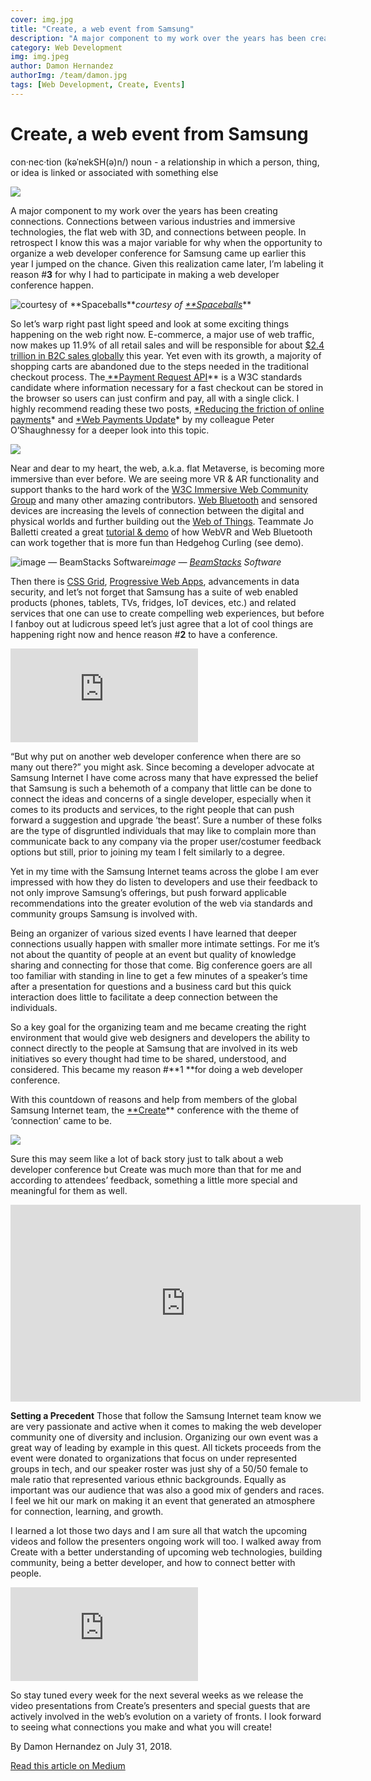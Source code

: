 ```yaml
---
cover: img.jpg
title: "Create, a web event from Samsung"
description: "A major component to my work over the years has been creating connections. Connections between various industries and immersive technologies, the flat web with 3D, and connections between people. In retrospect I know this was a major variable for why when the opportunity to organize a web developer conference for Samsung came up earlier this year I jumped on the chance. Given this realization came later, I’m labeling it reason #**3** for why I had to participate in making a web developer conference happen."
category: Web Development
img: img.jpeg
author: Damon Hernandez
authorImg: /team/damon.jpg
tags: [Web Development, Create, Events]
---
```


# Create, a web event from Samsung

con·nec·tion (kəˈnekSH(ə)n/) noun - a relationship in which a person, thing, or idea is linked or associated with something else

![](https://cdn-images-1.medium.com/max/2000/1*b7JK1YFiZlkk_5fV2nJ7WA.png)

A major component to my work over the years has been creating connections. Connections between various industries and immersive technologies, the flat web with 3D, and connections between people. In retrospect I know this was a major variable for why when the opportunity to organize a web developer conference for Samsung came up earlier this year I jumped on the chance. Given this realization came later, I’m labeling it reason #**3** for why I had to participate in making a web developer conference happen.

![courtesy of [**Spaceballs](https://www.imdb.com/title/tt0094012/)**](https://cdn-images-1.medium.com/max/2048/1*5lfGUktisgDbl7XxC_W9kw.jpeg)*courtesy of [**Spaceballs](https://www.imdb.com/title/tt0094012/)***

So let’s warp right past light speed and look at some exciting things happening on the web right now. E-commerce, a major use of web traffic, now makes up 11.9% of all retail sales and will be responsible for about [$2.4 trillion in B2C sales globally](https://www.statista.com/statistics/261245/b2c-e-commerce-sales-worldwide/) this year. Yet even with its growth, a majority of shopping carts are abandoned due to the steps needed in the traditional checkout process. The[ **Payment Request API](https://www.w3.org/TR/payment-request/)** is a W3C standards candidate where information necessary for a fast checkout can be stored in the browser so users can just confirm and pay, all with a single click. I highly recommend reading these two posts, [*Reducing the friction of online payments](https://medium.com/samsung-internet-dev/reducing-the-friction-of-online-payments-b400d65d583e)* and [*Web Payments Update](https://medium.com/samsung-internet-dev/web-payments-update-new-payment-apps-on-their-way-and-more-cef1c62edaf6)* by my colleague Peter O’Shaughnessy for a deeper look into this topic.

![](https://cdn-images-1.medium.com/max/2000/1*wbS2r2txt-hWExdha8tS0A.png)

Near and dear to my heart, the web, a.k.a. flat Metaverse, is becoming more immersive than ever before. We are seeing more VR & AR functionality and support thanks to the hard work of the [W3C Immersive Web Community Group](https://www.w3.org/community/immersive-web/) and many other amazing contributors. [Web Bluetooth](https://www.w3.org/community/web-bluetooth/) and sensored devices are increasing the levels of connection between the digital and physical worlds and further building out the [Web of Things](https://www.w3.org/WoT/). Teammate Jo Balletti created a great [tutorial & demo](https://medium.com/samsung-internet-dev/hedgehog-curling-with-webbluetooth-and-webvr-a9ac7fb2f752) of how WebVR and Web Bluetooth can work together that is more fun than Hedgehog Curling (see demo).

![image — [BeamStacks](https://www.beamstacks.com/blog/new-realities-3d-vr-ar-and-the-future-of-design-next-big-thing-in-the-gis-industry/) Software](https://cdn-images-1.medium.com/max/4358/1*HShivNQ7IEkjfASEjq_WCA.jpeg)*image — [BeamStacks](https://www.beamstacks.com/blog/new-realities-3d-vr-ar-and-the-future-of-design-next-big-thing-in-the-gis-industry/) Software*

Then there is [CSS Grid](https://medium.com/samsung-internet-dev/common-responsive-layouts-with-css-grid-and-some-without-245a862f48df), [Progressive Web Apps](https://medium.com/samsung-internet-dev/6-myths-of-progressive-web-apps-81e28ca9d2b1), advancements in data security, and let’s not forget that Samsung has a suite of web enabled products (phones, tablets, TVs, fridges, IoT devices, etc.) and related services that one can use to create compelling web experiences, but before I fanboy out at ludicrous speed let’s just agree that a lot of cool things are happening right now and hence reason #**2** to have a conference.

<iframe src="https://medium.com/media/17e9f2dd491c9e6ce502bc06094b2fb1" frameborder=0></iframe>

“But why put on another web developer conference when there are so many out there?” you might ask. Since becoming a developer advocate at Samsung Internet I have come across many that have expressed the belief that Samsung is such a behemoth of a company that little can be done to connect the ideas and concerns of a single developer, especially when it comes to its products and services, to the right people that can push forward a suggestion and upgrade ‘the beast’. Sure a number of these folks are the type of disgruntled individuals that may like to complain more than communicate back to any company via the proper user/costumer feedback options but still, prior to joining my team I felt similarly to a degree.

Yet in my time with the Samsung Internet teams across the globe I am ever impressed with how they do listen to developers and use their feedback to not only improve Samsung’s offerings, but push forward applicable recommendations into the greater evolution of the web via standards and community groups Samsung is involved with.

Being an organizer of various sized events I have learned that deeper connections usually happen with smaller more intimate settings. For me it’s not about the quantity of people at an event but quality of knowledge sharing and connecting for those that come. Big conference goers are all too familiar with standing in line to get a few minutes of a speaker’s time after a presentation for questions and a business card but this quick interaction does little to facilitate a deep connection between the individuals.

So a key goal for the organizing team and me became creating the right environment that would give web designers and developers the ability to connect directly to the people at Samsung that are involved in its web initiatives so every thought had time to be shared, understood, and considered. This became my reason #**1 **for doing a web developer conference.

With this countdown of reasons and help from members of the global Samsung Internet team, the [**Create](https://samsungcreate.com/)** conference with the theme of ‘connection’ came to be.

![](https://cdn-images-1.medium.com/max/3840/1*cYKYlZfLymMqOj9sH4k9ig.png)

Sure this may seem like a lot of back story just to talk about a web developer conference but Create was much more than that for me and according to attendees’ feedback, something a little more special and meaningful for them as well.

<center><iframe width="560" height="315" src="https://www.youtube.com/embed/bYDk3x4r_FI" frameborder="0" allowfullscreen></iframe></center>

**Setting a Precedent**
Those that follow the Samsung Internet team know we are very passionate and active when it comes to making the web developer community one of diversity and inclusion. Organizing our own event was a great way of leading by example in this quest. All tickets proceeds from the event were donated to organizations that focus on under represented groups in tech, and our speaker roster was just shy of a 50/50 female to male ratio that represented various ethnic backgrounds. Equally as important was our audience that was also a good mix of genders and races. I feel we hit our mark on making it an event that generated an atmosphere for connection, learning, and growth.

I learned a lot those two days and I am sure all that watch the upcoming videos and follow the presenters ongoing work will too. I walked away from Create with a better understanding of upcoming web technologies, building community, being a better developer, and how to connect better with people.

<iframe src="https://medium.com/media/b58bc9de1343696cb8eb747dc279c27b" frameborder=0></iframe>

So stay tuned every week for the next several weeks as we release the video presentations from Create’s presenters and special guests that are actively involved in the web’s evolution on a variety of fronts. I look forward to seeing what connections you make and what you will create!



By Damon Hernandez on July 31, 2018.

[Read this article on Medium](https://medium.com/samsung-internet-dev/create-a-web-event-from-samsung-e69e7c23beb2)
